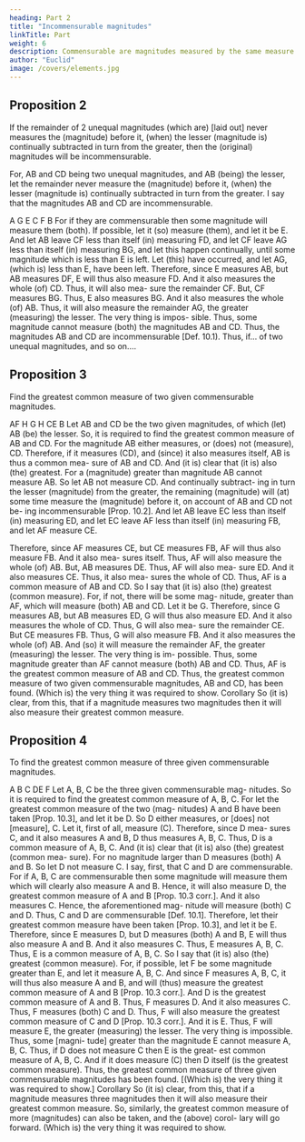 ```yaml
---
heading: Part 2
title: "Incommensurable magnitudes"
linkTitle: Part 
weight: 6
description: Commensurable are magnitudes measured by the same measure
author: "Euclid"
image: /covers/elements.jpg
---
```



## Proposition 2

If the remainder of 2 unequal magnitudes (which are) [laid out] never measures the (magnitude) before it, (when) the lesser (magnitude is) continually subtracted in turn from the greater, then the (original) magnitudes will be incommensurable.

For, AB and CD being two unequal magnitudes, and AB (being) the lesser, let the remainder never measure the (magnitude) before it, (when) the lesser (magnitude is) continually subtracted in turn from the greater. I say that the magnitudes AB and CD are incommensurable. 

A G
E
C
F
B
For if they are commensurable then some magnitude will measure them (both). If possible, let it (so) measure (them), and let it be E. And let AB leave CF less than itself (in) measuring FD, and let CF leave AG less than itself (in) measuring BG, and let this happen continually, until some magnitude which is less than E is left. Let (this) have occurred, and let AG, (which is) less than E, have been left. Therefore, since E measures AB, but AB measures DF, E will thus also measure FD. And it also measures the whole (of) CD. Thus, it will also mea- sure the remainder CF. But, CF measures BG. Thus, E also measures BG. And it also measures the whole (of) AB. Thus, it will also measure the remainder AG, the greater (measuring) the lesser. The very thing is impos- sible. Thus, some magnitude cannot measure (both) the magnitudes AB and CD. Thus, the magnitudes AB and CD are incommensurable [Def. 10.1).
Thus, if... of two unequal magnitudes, and so on....


## Proposition 3

Find the greatest common measure of two given commensurable magnitudes.

AF H
G
H
CE
B
Let AB and CD be the two given magnitudes, of which (let) AB (be) the lesser. So, it is required to find the greatest common measure of AB and CD.
For the magnitude AB either measures, or (does) not (measure), CD. Therefore, if it measures (CD), and (since) it also measures itself, AB is thus a common mea- sure of AB and CD. And (it is) clear that (it is) also (the) greatest. For a (magnitude) greater than magnitude AB cannot measure AB.
So let AB not measure CD. And continually subtract- ing in turn the lesser (magnitude) from the greater, the remaining (magnitude) will (at) some time measure the (magnitude) before it, on account of AB and CD not be- ing incommensurable [Prop. 10.2]. And let AB leave EC less than itself (in) measuring ED, and let EC leave AF less than itself (in) measuring FB, and let AF measure CE.

Therefore, since AF measures CE, but CE measures FB, AF will thus also measure FB. And it also mea- sures itself. Thus, AF will also measure the whole (of) AB. But, AB measures DE. Thus, AF will also mea- sure ED. And it also measures CE. Thus, it also mea- sures the whole of CD. Thus, AF is a common measure of AB and CD. So I say that (it is) also (the) greatest (common measure). For, if not, there will be some mag- nitude, greater than AF, which will measure (both) AB and CD. Let it be G. Therefore, since G measures AB, but AB measures ED, G will thus also measure ED. And it also measures the whole of CD. Thus, G will also mea- sure the remainder CE. But CE measures FB. Thus, G will also measure FB. And it also measures the whole (of) AB. And (so) it will measure the remainder AF, the greater (measuring) the lesser. The very thing is im- possible. Thus, some magnitude greater than AF cannot measure (both) AB and CD. Thus, AF is the greatest common measure of AB and CD.
Thus, the greatest common measure of two given commensurable magnitudes, AB and CD, has been found. (Which is) the very thing it was required to show.
Corollary
So (it is) clear, from this, that if a magnitude measures two magnitudes then it will also measure their greatest
common measure.


## Proposition 4

To find the greatest common measure of three given commensurable magnitudes.

A
B
C
DE F
Let A, B, C be the three given commensurable mag- nitudes. So it is required to find the greatest common measure of A, B, C.
For let the greatest common measure of the two (mag- nitudes) A and B have been taken [Prop. 10.3], and let it be D. So D either measures, or [does] not [measure], C. Let it, first of all, measure (C). Therefore, since D mea- sures C, and it also measures A and B, D thus measures A, B, C. Thus, D is a common measure of A, B, C. And (it is) clear that (it is) also (the) greatest (common mea- sure). For no magnitude larger than D measures (both) A and B.
So let D not measure C. I say, first, that C and D are commensurable. For if A, B, C are commensurable then some magnitude will measure them which will clearly also measure A and B. Hence, it will also measure D, the greatest common measure of A and B [Prop. 10.3 corr.]. And it also measures C. Hence, the aforementioned mag- nitude will measure (both) C and D. Thus, C and D are commensurable [Def. 10.1]. Therefore, let their greatest common measure have been taken [Prop. 10.3], and let it be E. Therefore, since E measures D, but D measures (both) A and B, E will thus also measure A and B. And it also measures C. Thus, E measures A, B, C. Thus, E is a common measure of A, B, C. So I say that (it is) also (the) greatest (common measure). For, if possible, let F be some magnitude greater than E, and let it measure A, B, C. And since F measures A, B, C, it will thus also measure A and B, and will (thus) measure the greatest common measure of A and B [Prop. 10.3 corr.]. And D is the greatest common measure of A and B. Thus, F measures D. And it also measures C. Thus, F measures (both) C and D. Thus, F will also measure the greatest common measure of C and D [Prop. 10.3 corr.]. And it is E. Thus, F will measure E, the greater (measuring) the lesser. The very thing is impossible. Thus, some [magni- tude] greater than the magnitude E cannot measure A, B, C. Thus, if D does not measure C then E is the great- est common measure of A, B, C. And if it does measure (C) then D itself (is the greatest common measure).
Thus, the greatest common measure of three given commensurable magnitudes has been found. [(Which is) the very thing it was required to show.]
Corollary
So (it is) clear, from this, that if a magnitude measures three magnitudes then it will also measure their greatest
common measure.
So, similarly, the greatest common measure of more (magnitudes) can also be taken, and the (above) corol- lary will go forward. (Which is) the very thing it was required to show.

